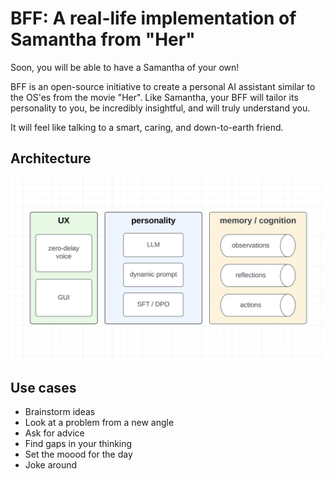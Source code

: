 # BFF: A real-life implementation of Samantha from "Her"

Soon, you will be able to have a Samantha of your own! 

BFF is an open-source initiative to create a personal AI assistant similar to the OS'es from the movie "Her". Like Samantha, your BFF will tailor its personality to you, be incredibly insightful, and will truly understand you. 

It will feel like talking to a smart, caring, and down-to-earth friend.

## Architecture

![BFF Architecture](/images/bff-modules.png "BFF Architecture")

## Use cases
- Brainstorm ideas
- Look at a problem from a new angle
- Ask for advice
- Find gaps in your thinking
- Set the moood for the day
- Joke around

